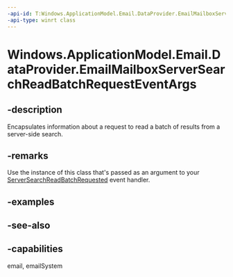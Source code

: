 ```yaml
---
-api-id: T:Windows.ApplicationModel.Email.DataProvider.EmailMailboxServerSearchReadBatchRequestEventArgs
-api-type: winrt class
---
```


<!-- Class syntax.
public class EmailMailboxServerSearchReadBatchRequestEventArgs : Windows.ApplicationModel.Email.DataProvider.IEmailMailboxServerSearchReadBatchRequestEventArgs
-->

# Windows.ApplicationModel.Email.DataProvider.EmailMailboxServerSearchReadBatchRequestEventArgs

## -description
Encapsulates information about a request to read a batch of results from a server-side search.

## -remarks
Use the instance of this class that's passed as an argument to your [ServerSearchReadBatchRequested](emaildataproviderconnection_serversearchreadbatchrequested.md) event handler.

## -examples

## -see-also

## -capabilities
email, emailSystem

